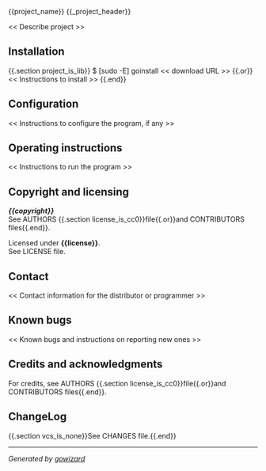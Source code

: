 {{project_name}}
{{_project_header}}

<< Describe project >>


## Installation

{{.section project_is_lib}}
	$ [sudo -E] goinstall << download URL >>
{{.or}}
<< Instructions to install >>
{{.end}}


## Configuration

<< Instructions to configure the program, if any >>


## Operating instructions

<< Instructions to run the program >>


## Copyright and licensing

***{{copyright}}***  
See AUTHORS {{.section license_is_cc0}}file{{.or}}and CONTRIBUTORS files{{.end}}.

Licensed under **{{license}}**.  
See LICENSE file.


## Contact

<< Contact information for the distributor or programmer >>


## Known bugs

<< Known bugs and instructions on reporting new ones >>


## Credits and acknowledgments

For credits, see AUTHORS {{.section license_is_cc0}}file{{.or}}and CONTRIBUTORS files{{.end}}.


## ChangeLog

{{.section vcs_is_none}}See CHANGES file.{{.end}}


* * *
*Generated by [gowizard](http://github.com/kless/gowizard)*

